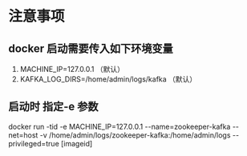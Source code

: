 # 注意事项
## docker 启动需要传入如下环境变量
1. MACHINE_IP=127.0.0.1 （默认）
2. KAFKA_LOG_DIRS=/home/admin/logs/kafka （默认）
   
## 启动时 指定-e 参数
docker run -tid -e MACHINE_IP=127.0.0.1 --name=zookeeper-kafka --net=host  -v /home/admin/logs/zookeeper-kafka:/home/admin/logs --privileged=true [imageid]